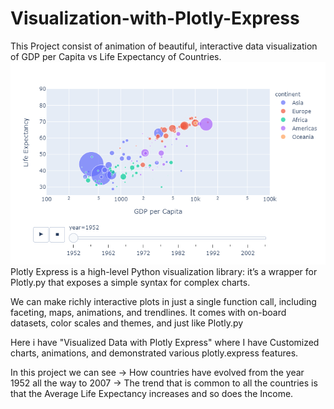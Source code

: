# Visualization-with-Plotly-Express
This Project consist of animation of beautiful, interactive data visualization of GDP per Capita vs Life Expectancy of Countries.
![](GDPvsLifeExp.png)
Plotly Express is a high-level Python visualization library: it’s a wrapper for Plotly.py that exposes a simple syntax for complex charts.

We can make richly interactive plots in just a single function call, including faceting, maps, animations, and trendlines. It comes with on-board datasets, color scales and themes, and just like Plotly.py

Here i have "Visualized Data with Plotly Express" where I have Customized charts, animations, and demonstrated various plotly.express features.

In this project we can see
-> How countries have evolved from the year 1952 all the way to 2007
-> The trend that is common to all the countries is that the Average Life Expectancy increases and so does the Income.
